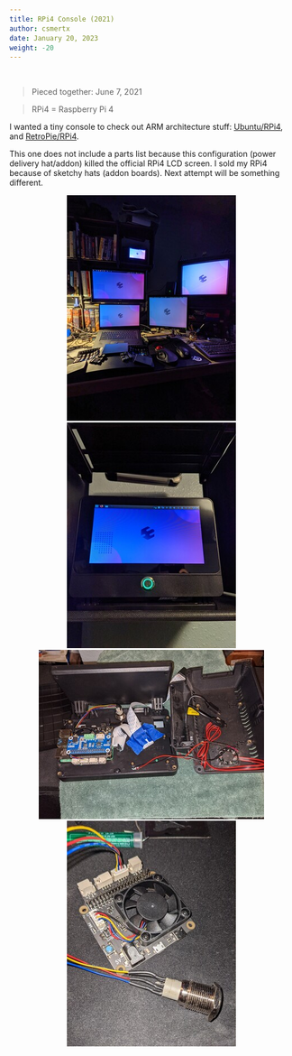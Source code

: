 ```yaml
---
title: RPi4 Console (2021)
author: csmertx
date: January 20, 2023
weight: -20
---
```


<br />

> Pieced together: June 7, 2021

> RPi4 = Raspberry Pi 4

I wanted a tiny console to check out ARM architecture stuff: [Ubuntu/RPi4](/Linux/Devices/rpi4/ubuntu), and [RetroPie/RPi4](/Linux/Devices/rpi4/retropie).

This one does not include a parts list because this configuration (power delivery hat/addon) killed the official RPi4 LCD screen. I sold my RPi4 because of sketchy hats (addon boards). Next attempt will be something different.

<div style="text-align: center;">

![albumimg](/Blog/stuff/images/rpic_all_the_kde.jpg "RPi4 Console - KDE at the desk")
![albumimg](/Blog/stuff/images/rpic_zoom.jpg "RPi4 Console - Up close")
![albumimg](/Blog/stuff/images/rpic_inside.jpg "RPi4 Console - Inside")
![albumimg](/Blog/stuff/images/rpic_soldering.jpg "RPi4 Console - Soldering buttons")
<br />

</div>
